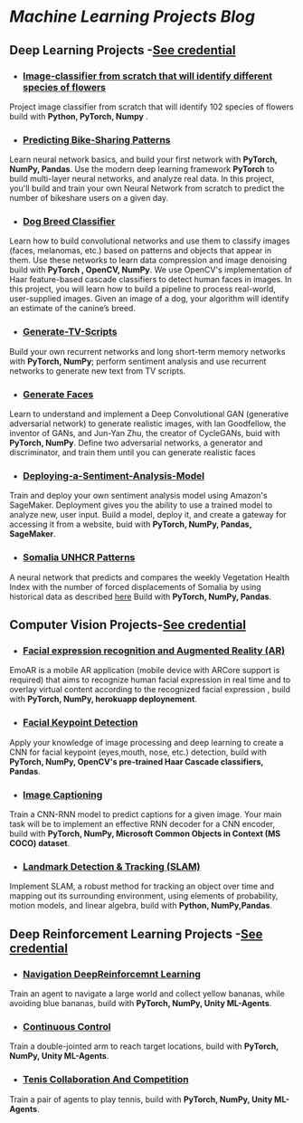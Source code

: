 # **_Machine Learning Projects Blog_**



## Deep Learning Projects -[See credential](https://confirm.udacity.com/PVQRUS73)

- ### [Image-classifier from scratch that will identify different species of flowers](https://github.com/calincan2000/Image-classifier)
Project image classifier from scratch that will identify 102 species of flowers build with **Python, PyTorch, Numpy** .

- ### [Predicting Bike-Sharing Patterns ](https://github.com/calincan2000/project-bikesharing)
Learn neural network basics, and build your first network with **PyTorch, NumPy, Pandas**. Use the modern deep
learning framework **PyTorch** to build multi-layer neural networks, and analyze real data.
In this project, you'll build and train your own Neural Network from scratch to predict the number of bikeshare users on a given day.
- ### [Dog Breed Classifier ](https://github.com/calincan2000/Dog-Breed-Classifier)
Learn how to build convolutional networks and use them to classify images (faces, melanomas, etc.) based on patterns and objects that appear in them. Use these networks to learn data compression and image denoising build with **PyTorch , OpenCV, NumPy**.
We use OpenCV's implementation of Haar feature-based cascade classifiers to detect human faces in images.
In this project, you will learn how to build a pipeline to process real-world, user-supplied images. Given an image of a dog, your algorithm will identify an estimate of the canine’s breed.
- ### [Generate-TV-Scripts ](https://github.com/calincan2000/Generate-TV-Scripts)
Build your own recurrent networks and long short-term memory networks with **PyTorch, NumPy**; perform sentiment
analysis and use recurrent networks to generate new text from TV scripts.
- ### [Generate Faces ](https://github.com/calincan2000/GenerateFaces)
Learn to understand and implement a Deep Convolutional GAN (generative adversarial network) to generate realistic images, with Ian Goodfellow, the inventor of GANs, and Jun-Yan Zhu, the creator of CycleGANs, buid with **PyTorch, NumPy**.
Define two adversarial networks, a generator and discriminator, and train them until you can generate
realistic faces
- ### [Deploying-a-Sentiment-Analysis-Model](https://github.com/calincan2000/Deploying-a-Sentiment-Analysis-Model)
Train and deploy your own sentiment analysis model using Amazon's SageMaker. Deployment gives you the
ability to use a trained model to analyze new, user input. Build a model, deploy it, and create a gateway for
accessing it from a website, buid with **PyTorch, NumPy, Pandas, SageMaker**.
- ### [Somalia UNHCR Patterns](https://github.com/unhcr/Jetson/tree/master/Finding-the-Nexus/FindTheNexusDeepLearning)
A neural network that predicts and compares the weekly Vegetation Health Index with the number of forced displacements of Somalia by using historical data as described [here](https://medium.com/omdena/using-ai-to-predict-droughts-floods-and-conflict-displacements-in-somalia-40cba6200f3c) Build with **PyTorch, NumPy, Pandas**.


##  Computer Vision Projects-[See credential](https://confirm.udacity.com/M949C59C)

- ### [Facial expression recognition and Augmented Reality (AR)](https://github.com/aksht94/UdacityOpenSource/tree/master/EmoAR)
EmoAR is a mobile AR application (mobile device with ARCore support is required) that aims to recognize human facial expression in real time and to overlay virtual content according to the recognized facial expression , build with **PyTorch, NumPy, herokuapp deploynement**.
- ### [Facial Keypoint Detection ](https://github.com/calincan2000/CVND-Facial-Keypoint-Detection)
Apply your knowledge of image processing and deep learning to create a CNN for facial keypoint (eyes,mouth, nose, etc.) detection, build with **PyTorch, NumPy, OpenCV's pre-trained Haar Cascade classifiers, Pandas**.
- ### [Image Captioning ](https://github.com/calincan2000/CVND-Image-Captioning-PyTorch-)
Train a CNN-RNN model to predict captions for a given image. Your main task will be to implement an effective RNN decoder for a CNN encoder, build with **PyTorch, NumPy, Microsoft Common Objects in Context (MS COCO) dataset**.
- ### [Landmark Detection & Tracking (SLAM)](https://github.com/calincan2000/CVND-Landmark-Detection-Tracking-SLAM-)
Implement SLAM, a robust method for tracking an object over time and mapping out its surrounding
environment, using elements of probability, motion models, and linear algebra, build with **Python, NumPy,Pandas**.


## Deep Reinforcement Learning Projects -[See credential]( https://confirm.udacity.com/NMV23PC2)
- ### [Navigation DeepReinforcemnt Learning ](https://github.com/calincan2000/Navigation_DeepReinforcemntLearning)
Train an agent to navigate a large world and collect yellow bananas, while avoiding blue bananas, build with **PyTorch, NumPy, Unity ML-Agents**.
- ### [Continuous Control ](https://github.com/calincan2000/Continuous_Control)
Train a double-jointed arm to reach target locations, build with **PyTorch, NumPy, Unity ML-Agents**.
- ### [Tenis Collaboration And Competition](https://github.com/calincan2000/TenisCollaborationAndCompetition)
Train a pair of agents to play tennis, build with **PyTorch, NumPy, Unity ML-Agents**.
